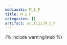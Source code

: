 ```yaml
---
mediawiki: M_I_P
title: M I P
categories: []
artifact: sc.fiji:M_I_P
---
```


{% include warning/stub %}



